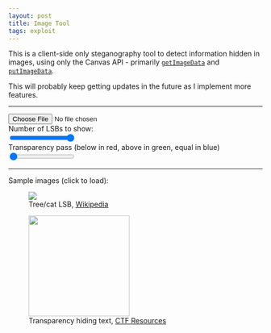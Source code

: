 ```yaml
---
layout: post
title: Image Tool
tags: exploit
---
```


This is a client-side only steganography tool to detect information hidden in images, using only the Canvas API - primarily [`getImageData`][getimagedata] and [`putImageData`][putimagedata].

[getimagedata]: https://developer.mozilla.org/en-US/docs/Web/API/CanvasRenderingContext2D/getImageData
[putimagedata]: https://developer.mozilla.org/en-US/docs/Web/API/CanvasRenderingContext2D/putImageData

<!--more-->

This will probably keep getting updates in the future as I implement more features.

---


<div>
	<div>
		<input id="filein" type="file" accept="image/*" oninput="load(this)">
	</div>
	<div>
		<label for="lsb">Number of LSBs to show:</label>
		<div>
			<input id="lsb" type="range" min="1" max="8" value="8" oninput="update()">
			<span id="lsb-value"></span>
		</div>
	</div>
	<div>
		<label for="ts">Transparency pass (below in red, above in green, equal in blue)</label>
		<div>
			<input id="ts" type="range" min="-1" max="255" value="-1" oninput="update()">
			<span id="ts-value"></span>
		</div>
	</div>
</div>

<center>
	<canvas id="canvas" width="0" height="0" style="max-width: 80%; max-height: 600px"></canvas>
</center>

---

Sample images (click to load):

<figure class="figure mx-4">
	<img src="https://upload.wikimedia.org/wikipedia/commons/a/a8/Steganography_original.png?1547004448255" crossorigin="Anonymous" onclick="window.image = this; update()">
	<figcaption class="figure-caption">Tree/cat LSB, <a href="https://en.wikipedia.org/wiki/Steganography">Wikipedia</a></figcaption>
</figure>

<figure class="figure mx-4">
	<img src="https://ctfs.github.io/resources/topics/steganography/invisible-text/example.png" crossorigin="Anonymous" onclick="window.image = this; update()" width="200">
	<figcaption class="figure-caption">Transparency hiding text, <a href="https://ctfs.github.io/resources/topics/steganography/invisible-text/README.html">CTF Resources</a></figcaption>
</figure>

<!-- code below -->

<script>

function getImage(input) {
	let reader = new FileReader();
	let file = input.files[0];

	if(!file) {
		return Promise.reject("no file");
	}

	let ret = new Promise(function(resolve, reject) {
		reader.onabort = reader.onerror = (event) => {
			reject(reader.error);
		};
		reader.onload = (event) => {
			let img = new Image();
			img.onload = () => {
				resolve(img);
			}
			img.onerror = (err) => {
				reject(err);
			}
			img.src = reader.result;
		};
	});

	reader.readAsDataURL(file);

	return ret;
}

function loadImage() {
	// it seems like it takes time to process
	let canvas = document.querySelector('canvas');
	canvas.width = window.image.naturalWidth;
	canvas.height = window.image.naturalHeight;

	let ctx = canvas.getContext('2d');
	ctx.drawImage(window.image, 0, 0);
}

function applyPixelFilter(filter) {
	let canvas = document.querySelector('canvas');
	let ctx = canvas.getContext('2d');

	let imageData = ctx.getImageData(0, 0, canvas.width, canvas.height);
	let data = imageData.data;

	let swapSB = (x) => (x << (8-n)) & 0xff;

	for(let i = 0; i < data.length; i += 4) {
		let out = filter(... [0,1,2,3].map(j => data[i+j]));
		for(let j = 0; j < 4; ++j) {
			data[i + j] = out[j];
		}
	}
	ctx.putImageData(imageData, 0, 0);
}

function showLSB(n) {
	let swapSB = (x) => (x << (8-n)) & 0xff;
	applyPixelFilter((r,g,b,a) => [...[r,g,b].map(swapSB), a]);
}

function transSub(n) {
	applyPixelFilter((r,g,b,a) => a < n ? [ 0xff, 0, 0, 0xff ] : a > n ? [0, 0xff, 0, 0xff ] : [0, 0, 0xff, 0xff ]);
}

function update() {
	let lsbAmount = parseInt(document.querySelector('input#lsb').value);
	document.querySelector('span#lsb-value').innerHTML = lsbAmount;

	let tsAmount = parseInt(document.querySelector('input#ts').value);
	document.querySelector('span#ts-value').innerHTML = tsAmount >= 0 ? tsAmount : "Not applied";

	console.log(lsbAmount, tsAmount);

	if(window.image !== null) {
		loadImage();
		if(tsAmount >= 0) {
			transSub(tsAmount);
		}
		showLSB(lsbAmount);
	}
}

function load(element) {
	getImage(element).then((image) => {
		window.image = image;
		update();
	});
}

image = null;
update();

</script>
